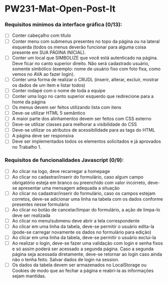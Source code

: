 # PW231-Mat-Open-Post-It

### Requisitos mínimos da interface gráfica (0/13): 
- [ ] Conter cabeçalho com título
- [ ] Conter menu com submenus presentes no topo da página ou na lateral esquerda (todos os menus deverão funcionar para alguma coisa presente em SUA PÁGINA INICIAL).
- [ ] Conter um local que SIMBOLIZE que você está autenticado na página. Deve ficar no canto superior direito. Não será cadastrado usuário, somente simbólico (exemplo: nome de usuário fixo com foto fixa, como vemos no AVA ao fazer login).
- [ ] Conter uma forma de realizar o CRUDL (inserir, alterar, excluir, mostrar os dados de um item e listar todos)
- [ ] Conter rodapé com o nome de toda a equipe
- [ ] Conter uma logo no canto superior esquerdo que redirecione para a home da página
- [ ] Os menus devem ser feitos utilizando lista com itens
- [ ] Deve-se utilizar HTML 5 semântico
- [ ] A maior parte dos alinhamentos devem ser feitos com CSS externo
- [ ] Deve-se utilizar classes para melhorar a visibilidade do CSS
- [ ] Deve-se utilizar os atributos de acessibilidade para as tags do HTML
- [ ] A página deve ser responsiva
- [ ] Deve ser implementados todos os elementos solicitados e já aprovados no Trabalho 1.

### Requisitos de funcionalidades Javascript (0/9):
- [ ] Ao clicar na logo, deve recarregar a homepage
- [ ] Ao clicar no cadastrar/inserir do formulário, caso algum campo obrigatório esteja em branco ou preenchido com valor incorreto, deve-se apresentar uma mensagem adequada a situação
- [ ] Ao clicar no cadastrar/inserir do formulário, caso os campos estejam corretos, deve-se adicionar uma linha na tabela com os dados conforme presentes nesse formulário
- [ ] Ao clicar no botão de cancelar/limpar do formulário, a ação de limpa-lo deve ser realizada
- [ ] Ao clicar no menu/submenu deve abrir a tela correspondente
- [ ] Ao clicar em uma linha da tabela, deve-se permitir o usuário edita-la (pode-se carregar novamente os dados no formulário para edição)
- [ ] Ao clicar em uma linha da tabela, deve-se permitir o usuário exclui-la
- [ ] Ao realizar o login, deve-se fazer uma validação com login e senha fixos e só assim poderá ser acessado a segunda página. Caso a segunda página seja acessada diretamente, deve-se retornar ao login caso ainda não o tenha feito. Salvar dados de login na session.
- [ ] Os dados da tabela devem ser armazenados no LocalStorage ou Cookies de modo que ao fechar a página e reabri-la as informações sejam mantidas.